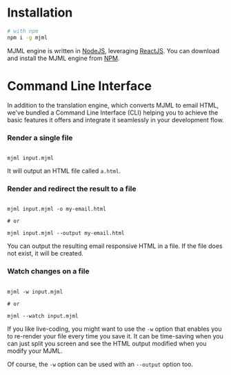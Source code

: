 
# Installation

``` bash
# with npm
npm i -g mjml

```

MJML engine is written in [NodeJS](https://nodejs.org/en/), leveraging [ReactJS](https://facebook.github.io/react/).
You can download and install the MJML engine from [NPM](https://www.npmjs.com).

# Command Line Interface

In addition to the translation engine, which converts MJML to email HTML, we've bundled a Command Line Interface (CLI) helping you to achieve the basic features it offers and integrate it seamlessly in your development flow.

### Render a single file

```

mjml input.mjml

```

It will output an HTML file called `a.html`.

### Render and redirect the result to a file

```

mjml input.mjml -o my-email.html

# or

mjml input.mjml --output my-email.html

```

You can output the resulting email responsive HTML in a file. If the file does not exist, it will be created.

### Watch changes on a file

```

mjml -w input.mjml

# or

mjml --watch input.mjml

```

If you like live-coding, you might want to use the `-w` option that enables you to re-render your file every time you save it.
It can be time-saving when you can just split you screen and see the HTML output modified when you modify your MJML.

Of course, the `-w` option can be used with an `--output` option too.

